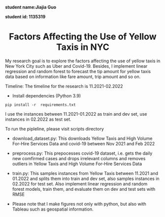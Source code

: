 **student name:Jiajia Guo**

**student id: 1135319**

<h1 align="center">Factors Affecting the Use of Yellow Taxis in NYC</h1>

My research goal is to explore the factors affecting the use of yellow taxis in New York City such as Uber and Covid-19.
Besides, I implement linear regression and random forest to forecast
the tip amount for yellow taxis data based on information like fare amount, trip amount and so on.


Timeline: The timeline for the research is 11.2021-02.2022

* Install dependencies (Python 3.9)
```
pip install -r  requirements.txt
```

I use the instances between 11.2021-01.2022 as train and dev set, use instances in 02.2022 as test set.

To run the pipleline, please visit scripts directory

* download_dataset.py: This downloads Yellow Taxis and High Volume For-Hire Services Data and covid-19 between Nov 2021 and Feb 2022

* preprocess.py: This prepocesses covid-19 dataset, i.e. gets the daily new comfirmed cases and drops irrelevant columns and removes 
outliers in Yellow Taxis and High Volume For-Hire Services Data

* train.py: This samples instances from Yellow Taxis between 11.2021 and 01.2022 and splits them into train 
and dev set, also samples instances in 02.2022 for test set. Also implement linear regression and random forest models, train them, and evaluate them on dev and test sets with RMSE

* Please note that I make figures not only with python, but also with Tableau such as geospatial information.
